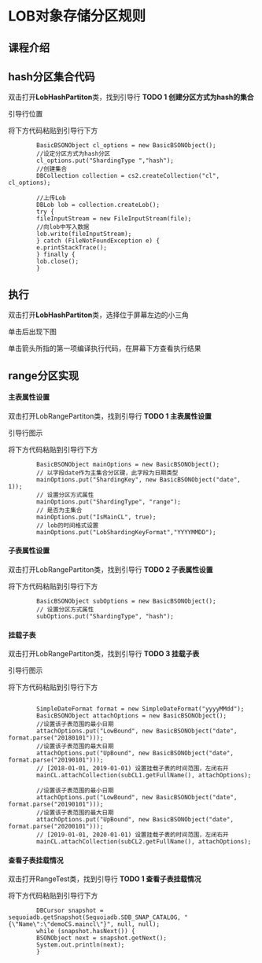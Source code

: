 # LOB对象存储分区规则

## 课程介绍



## hash分区集合代码

双击打开**LobHashPartiton**类，找到引导行 **TODO 1 创建分区方式为hash的集合**

引导行位置



将下方代码粘贴到引导行下方

```
        BasicBSONObject cl_options = new BasicBSONObject();
        //设定分区方式为hash分区
        cl_options.put("ShardingType ","hash");
        //创建集合
        DBCollection collection = cs2.createCollection("cl", cl_options);

        //上传Lob
        DBLob lob = collection.createLob();
        try {
        fileInputStream = new FileInputStream(file);
        //向lob中写入数据
        lob.write(fileInputStream);
        } catch (FileNotFoundException e) {
        e.printStackTrace();
        } finally {
        lob.close();
        }
```

## 执行

双击打开**LobHashPartiton**类，选择位于屏幕左边的小三角



单击后出现下图



单击箭头所指的第一项编译执行代码，在屏幕下方查看执行结果



## range分区实现

#### 主表属性设置

双击打开LobRangePartiton类，找到引导行 **TODO 1 主表属性设置** 

引导行图示



将下方代码粘贴到引导行下方

```
        BasicBSONObject mainOptions = new BasicBSONObject();
        // 以字段date作为主集合分区键，此字段为日期类型
        mainOptions.put("ShardingKey", new BasicBSONObject("date", 1));
        // 设置分区方式属性
        mainOptions.put("ShardingType", "range");
        // 是否为主集合
        mainOptions.put("IsMainCL", true);
        // lob的时间格式设置
        mainOptions.put("LobShardingKeyFormat","YYYYMMDD");
```



#### 子表属性设置

双击打开LobRangePartiton类，找到引导行 **TODO 2 子表属性设置** 



将下方代码粘贴到引导行下方

```
        BasicBSONObject subOptions = new BasicBSONObject();
        // 设置分区方式属性
        subOptions.put("ShardingType", "hash");
```



#### 挂载子表

双击打开LobRangePartiton类，找到引导行 **TODO 3 挂载子表** 

引导行图示



将下方代码粘贴到引导行下方

```

        SimpleDateFormat format = new SimpleDateFormat("yyyyMMdd");
        BasicBSONObject attachOptions = new BasicBSONObject();
        //设置该子表范围的最小日期
        attachOptions.put("LowBound", new BasicBSONObject("date", format.parse("20180101")));
        //设置该子表范围的最大日期
        attachOptions.put("UpBound", new BasicBSONObject("date", format.parse("20190101"))); 
        // [2018-01-01, 2019-01-01) 设置挂载子表的时间范围，左闭右开
        mainCL.attachCollection(subCL1.getFullName(), attachOptions);

        //设置该子表范围的最小日期
        attachOptions.put("LowBound", new BasicBSONObject("date", format.parse("20190101")));
        //设置该子表范围的最大日期
        attachOptions.put("UpBound", new BasicBSONObject("date", format.parse("20200101")));
        // [2019-01-01, 2020-01-01) 设置挂载子表的时间范围，左闭右开
        mainCL.attachCollection(subCL2.getFullName(), attachOptions);
```

#### 查看子表挂载情况

双击打开RangeTest类，找到引导行 **TODO 1 查看子表挂载情况** 





将下方代码粘贴到引导行下方

```
        DBCursor snapshot = sequoiadb.getSnapshot(Sequoiadb.SDB_SNAP_CATALOG, "{\"Name\":\"demoCS.maincl\"}", null, null);
        while (snapshot.hasNext()) {
        BSONObject next = snapshot.getNext();
        System.out.println(next);
        }
```


